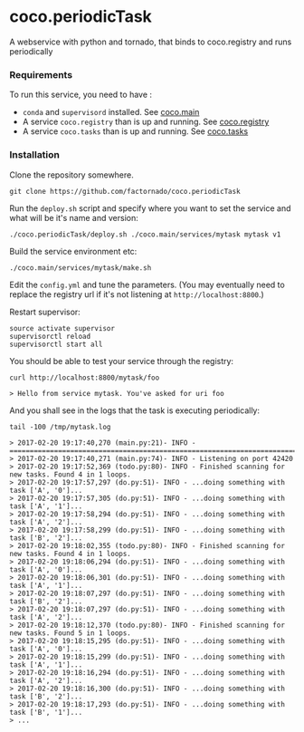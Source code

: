 # coco.periodicTask

A webservice with python and tornado, that binds to coco.registry and runs periodically

### Requirements

To run this service, you need to have :

* `conda` and `supervisord` installed. See [coco.main](https://github.com/factornado/coco.main)
* A service `coco.registry` than is up and running. See [coco.registry](https://github.com/factornado/coco.registry)
* A service `coco.tasks` than is up and running. See [coco.tasks](https://github.com/factornado/coco.tasks)


### Installation

Clone the repository somewhere.

    git clone https://github.com/factornado/coco.periodicTask

Run the `deploy.sh` script and specify where you want to set the service
and what will be it's name and version:

    ./coco.periodicTask/deploy.sh ./coco.main/services/mytask mytask v1

Build the service environment etc:

    ./coco.main/services/mytask/make.sh

Edit the `config.yml` and tune the parameters.
(You may eventually need to replace the registry url if it's not listening at `http://localhost:8800`.)

Restart supervisor:

    source activate supervisor
    supervisorctl reload
    supervisorctl start all

You should be able to test your service through the registry:

    curl http://localhost:8800/mytask/foo

    > Hello from service mytask. You've asked for uri foo

And you shall see in the logs that the task is executing periodically:

    tail -100 /tmp/mytask.log                                                         
    
    > 2017-02-20 19:17:40,270 (main.py:21)- INFO - ================================================================================             
    > 2017-02-20 19:17:40,271 (main.py:74)- INFO - Listening on port 42420                                                                      
    > 2017-02-20 19:17:52,369 (todo.py:80)- INFO - Finished scanning for new tasks. Found 4 in 1 loops.                                         
    > 2017-02-20 19:17:57,297 (do.py:51)- INFO - ...doing something with task ['A', '0']...                                                     
    > 2017-02-20 19:17:57,305 (do.py:51)- INFO - ...doing something with task ['A', '1']...                                                     
    > 2017-02-20 19:17:58,294 (do.py:51)- INFO - ...doing something with task ['A', '2']...                                                     
    > 2017-02-20 19:17:58,299 (do.py:51)- INFO - ...doing something with task ['B', '2']...                                                     
    > 2017-02-20 19:18:02,355 (todo.py:80)- INFO - Finished scanning for new tasks. Found 4 in 1 loops.                                         
    > 2017-02-20 19:18:06,294 (do.py:51)- INFO - ...doing something with task ['A', '0']...                                                     
    > 2017-02-20 19:18:06,301 (do.py:51)- INFO - ...doing something with task ['A', '1']...                                                     
    > 2017-02-20 19:18:07,297 (do.py:51)- INFO - ...doing something with task ['B', '2']...                                                     
    > 2017-02-20 19:18:07,297 (do.py:51)- INFO - ...doing something with task ['A', '2']...                                                     
    > 2017-02-20 19:18:12,370 (todo.py:80)- INFO - Finished scanning for new tasks. Found 5 in 1 loops.                                         
    > 2017-02-20 19:18:15,295 (do.py:51)- INFO - ...doing something with task ['A', '0']...                                                     
    > 2017-02-20 19:18:15,299 (do.py:51)- INFO - ...doing something with task ['A', '1']...                                                     
    > 2017-02-20 19:18:16,294 (do.py:51)- INFO - ...doing something with task ['A', '2']...                                                     
    > 2017-02-20 19:18:16,300 (do.py:51)- INFO - ...doing something with task ['B', '2']...                                                     
    > 2017-02-20 19:18:17,293 (do.py:51)- INFO - ...doing something with task ['B', '1']...                                                     
    > ...